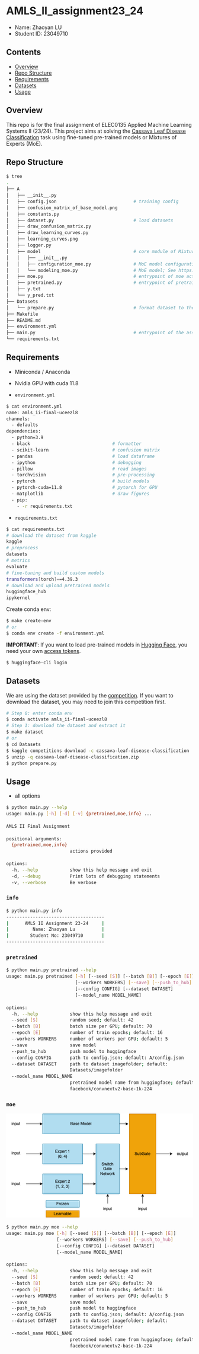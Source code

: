 # AMLS_II_assignment23_24

* Name: Zhaoyan LU
* Student ID: 23049710

## Contents

- [Overview](#Overview)
- [Repo Structure](#Repo-Structure)
- [Requirements](#Requirements)
- [Datasets](#Datasets)
- [Usage](#Usage)

## Overview

This repo is for the final assignment of ELEC0135 Applied Machine Learning Systems II (23/24).
This project aims at solving the [Cassava Leaf Disease Classification](https://www.kaggle.com/competitions/cassava-leaf-disease-classification/) task
using fine-tuned pre-trained models or Mixtures of Experts (MoE).

## Repo Structure

```bash
$ tree
.
├── A
│   ├── __init__.py
│   ├── config.json                             # training config
│   ├── confusion_matrix_of_base_model.png
│   ├── constants.py
│   ├── dataset.py                              # load datasets
│   ├── draw_confusion_matrix.py
│   ├── draw_learning_curves.py
│   ├── learning_curves.png
│   ├── logger.py
│   ├── model                                   # core module of Mixtures of Experts
│   │   ├── __init__.py
│   │   ├── configuration_moe.py                # MoE model configurations
│   │   └── modeling_moe.py                     # MoE model; See https://huggingface.co/docs/transformers/custom_models#sharing-custom-models
│   ├── moe.py                                  # entrypoint of moe action; train and test
│   ├── pretrained.py                           # entrypoint of pretrained action; train and test
│   ├── y.txt
│   └── y_pred.txt
├── Datasets
│   └── prepare.py                              # format dataset to the imagefolder format; See https://huggingface.co/docs/datasets/v2.0.0/en/image_process#imagefolder
├── Makefile
├── README.md
├── environment.yml
├── main.py                                     # entrypoint of the assignment
└── requirements.txt
```

## Requirements

* Miniconda / Anaconda
* Nvidia GPU with cuda 11.8

* `environment.yml`

```bash
$ cat environment.yml
name: amls_ii-final-uceezl8
channels:
  - defaults
dependencies:
  - python=3.9
  - black                               # formatter
  - scikit-learn                        # confusion matrix
  - pandas                              # load dataframe
  - ipython                             # debugging
  - pillow                              # read images
  - torchvision                         # pre-processing
  - pytorch                             # build models
  - pytorch-cuda=11.8                   # pytorch for GPU
  - matplotlib                          # draw figures
  - pip:
    - -r requirements.txt
```

* `requirements.txt`

```bash
$ cat requirements.txt
# download the dataset from kaggle
kaggle
# preprocess
datasets
# metrics
evaluate
# fine-tuning and build custom models
transformers[torch]==4.39.3
# download and upload pretrained models
huggingface_hub
ipykernel
```

Create conda env:

```bash
$ make create-env
# or
$ conda env create -f environment.yml
```

**IMPORTANT**: If you want to load pre-trained models in [Hugging Face](https://huggingface.co),
you need your own [access tokens](https://huggingface.co/docs/hub/security-tokens).

```bash
$ huggingface-cli login
```

## Datasets

We are using the dataset provided by the [competition](https://www.kaggle.com/competitions/cassava-leaf-disease-classification/data).
If you want to download the dataset, you may need to join this competition first.

```bash
# Step 0: enter conda env
$ conda activate amls_ii-final-uceezl8
# Step 1: download the dataset and extract it
$ make dataset
# or
$ cd Datasets
$ kaggle competitions download -c cassava-leaf-disease-classification
$ unzip -q cassava-leaf-disease-classification.zip
$ python prepare.py
```

## Usage

* all options

```bash
$ python main.py --help
usage: main.py [-h] [-d] [-v] {pretrained,moe,info} ...

AMLS II Final Assignment

positional arguments:
  {pretrained,moe,info}
                        actions provided

options:
  -h, --help            show this help message and exit
  -d, --debug           Print lots of debugging statements
  -v, --verbose         Be verbose
```

### `info`

```bash
$ python main.py info
-------------------------------------
|      AMLS II Assignment 23-24     |
|         Name: Zhaoyan Lu          |
|        Student No: 23049710       |
-------------------------------------
```

### `pretrained`

```bash
$ python main.py pretrained --help
usage: main.py pretrained [-h] [--seed [S]] [--batch [B]] [--epoch [E]]
                          [--workers WORKERS] [--save] [--push_to_hub]
                          [--config CONFIG] [--dataset DATASET]
                          [--model_name MODEL_NAME]

options:
  -h, --help            show this help message and exit
  --seed [S]            random seed; default: 42
  --batch [B]           batch size per GPU; default: 70
  --epoch [E]           number of train epochs; default: 16
  --workers WORKERS     number of workers per GPU; default: 5
  --save                save model
  --push_to_hub         push model to huggingface
  --config CONFIG       path to config.json; default: A/config.json
  --dataset DATASET     path to dataset imagefolder; default:
                        Datasets/imagefolder
  --model_name MODEL_NAME
                        pretrained model name from huggingface; default:
                        facebook/convnextv2-base-1k-224
```

### `moe`

![](model_flowchart.png)

```bash
$ python main.py moe --help
usage: main.py moe [-h] [--seed [S]] [--batch [B]] [--epoch [E]]
                   [--workers WORKERS] [--save] [--push_to_hub]
                   [--config CONFIG] [--dataset DATASET]
                   [--model_name MODEL_NAME]

options:
  -h, --help            show this help message and exit
  --seed [S]            random seed; default: 42
  --batch [B]           batch size per GPU; default: 70
  --epoch [E]           number of train epochs; default: 16
  --workers WORKERS     number of workers per GPU; default: 5
  --save                save model
  --push_to_hub         push model to huggingface
  --config CONFIG       path to config.json; default: A/config.json
  --dataset DATASET     path to dataset imagefolder; default:
                        Datasets/imagefolder
  --model_name MODEL_NAME
                        pretrained model name from huggingface; default:
                        facebook/convnextv2-base-1k-224
```
